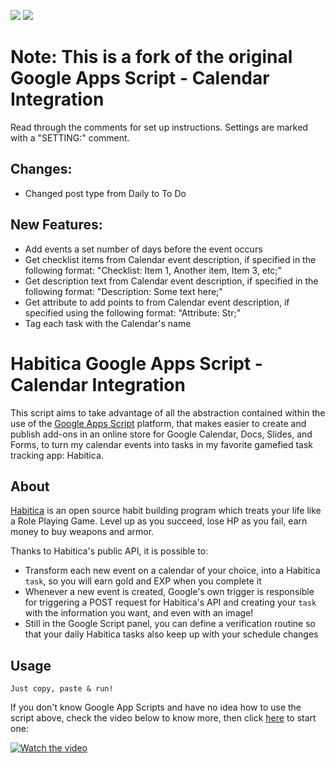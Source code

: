 <p align="">
    <a alt="Node">
        <img src="https://img.shields.io/badge/Google%20App%20Scripts-v2019-yellow.svg" />
    </a>
    <a alt="React">
        <img src="https://img.shields.io/badge/Habitica%20API-v3-purple.svg" />
    </a>
</p>

# Note: This is a fork of the original Google Apps Script - Calendar Integration

Read through the comments for set up instructions. Settings are marked with a "SETTING:" comment.

## Changes:

+ Changed post type from Daily to To Do

## New Features:

+ Add events a set number of days before the event occurs
+ Get checklist items from Calendar event description, if specified in the following format: "Checklist: Item 1, Another item, Item 3, etc;"
+ Get description text from Calendar event description, if specified in the following format: "Description: Some text here;"
+ Get attribute to add points to from Calendar event description, if specified using the following format: "Attribute: Str;"
+ Tag each task with the Calendar's name

# Habitica Google Apps Script - Calendar Integration 

This script aims to take advantage of all the abstraction contained within the use of the [Google Apps Script](https://developers.google.com/apps-script) platform, that makes easier to create and publish add-ons in an online store for Google Calendar, Docs, Slides, and Forms, to turn my calendar events into tasks in my favorite gamefied task tracking app: Habitica.

## About

[Habitica](https://habitica.com) is an open source habit building program which treats your life like a Role Playing Game. Level up as you succeed, lose HP as you fail, earn money to buy weapons and armor.

Thanks to Habitica's public API, it is possible to:

- Transform each new event on a calendar of your choice, into a Habitica `task`, so you will earn gold and EXP when you complete it
- Whenever a new event is created, Google's own trigger is responsible for triggering a POST request for Habitica's API and creating your `task` with the information you want, and even with an image!
- Still in the Google Script panel, you can define a verification routine so that your daily Habitica tasks also keep up with your schedule changes

## Usage
```
Just copy, paste & run!
```

If you don't know Google App Scripts and have no idea how to use the script above, check the video below to know more, then click [here](https://www.google.com/script/start/) to start one:


[![Watch the video](https://www.google.com/script/start/as-playvid.png)](https://www.youtube.com/watch?v=JJgmU_JUsug)
    




